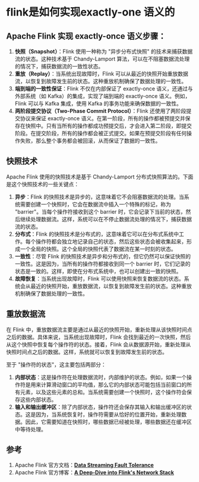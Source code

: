 # flink是如何实现exactly-one 语义的


## Apache Flink 实现 exactly-once 语义步骤：

1. **快照（Snapshot）**：Flink 使用一种称为 "异步分布式快照" 的技术来捕获数据流的状态。这种技术基于 Chandy-Lamport 算法，可以在不阻塞数据流处理的情况下，捕获数据流的一致性状态。
2. **重放（Replay）**：当系统出现故障时，Flink 可以从最近的快照开始重放数据流，以恢复到故障发生前的状态。这种重放机制确保了数据处理的一致性。
3. **端到端的一致性保证**：Flink 不仅在内部保证了 exactly-once 语义，还通过与外部系统（如 Kafka）的集成，实现了端到端的 exactly-once 语义。例如，Flink 可以与 Kafka 集成，使用 Kafka 的事务功能来确保数据的一致性。
4. **两阶段提交协议（Two-Phase Commit Protocol）**：Flink 还使用了两阶段提交协议来保证 exactly-once 语义。在第一阶段，所有的操作都被预提交并保存在快照中。只有当所有的操作都成功预提交后，才会进入第二阶段，即提交阶段。在提交阶段，所有的操作都会被正式提交。如果在预提交阶段有任何操作失败，那么整个事务都会被回滚，从而保证了数据的一致性。

## 快照技术

Apache Flink 使用的快照技术是基于 Chandy-Lamport 分布式快照算法的。下面是这个快照技术的一些关键点：

1. **异步**：Flink 的快照技术是异步的，这意味着它不会阻塞数据流的处理。当系统需要创建一个快照时，它会在数据流中插入一个特殊的标记，称为 "barrier"。当每个操作符接收到这个 barrier 时，它会记录下当前的状态，然后继续处理数据流。这样，系统可以在不停止数据流处理的情况下，捕获数据流的状态。
2. **分布式**：Flink 的快照技术是分布式的，这意味着它可以在分布式系统中工作。每个操作符都会独立地记录自己的状态，然后这些状态会被收集起来，形成一个全局的快照。这个全局的快照代表了数据流在某一时刻的状态。
3. **一致性**：尽管 Flink 的快照技术是异步和分布式的，但它仍然可以保证快照的一致性。这是因为，当所有的操作符都接收到同一个 barrier 时，它们记录的状态是一致的。这样，即使在分布式系统中，也可以创建出一致的快照。
4. **故障恢复**：当系统出现故障时，Flink 可以使用快照来恢复数据流的状态。系统会从最近的快照开始，重放数据流，以恢复到故障发生前的状态。这种重放机制确保了数据处理的一致性。

## 重放数据流

在 Flink 中，重放数据流主要是通过从最近的快照开始，重新处理从该快照时间点之后的数据。具体来说，当系统出现故障时，Flink 会找到最近的一次快照，然后从这个快照中恢复每个操作符的状态。接着，Flink 会从数据源开始，重新处理从快照时间点之后的数据。这样，系统就可以恢复到故障发生前的状态。

至于 "操作符的状态"，这主要包括两部分：

1. **内部状态**：这是操作符在处理数据流时，内部维护的状态。例如，如果一个操作符是用来计算滑动窗口的平均值，那么它的内部状态可能包括当前窗口的所有元素，以及这些元素的总和。当系统需要创建一个快照时，这个操作符会保存这些内部状态。
2. **输入和输出缓冲区**：除了内部状态，操作符还会保存其输入和输出缓冲区的状态。这是因为，当系统恢复时，操作符需要从恰好的位置开始，重新处理数据。因此，它需要知道在快照时，哪些数据已经被处理，哪些数据还在缓冲区中等待处理。

## 参考

1. Apache Flink 官方文档：**[Data Streaming Fault Tolerance](https://nightlies.apache.org/flink/flink-docs-release-1.3/internals/stream_checkpointing.html)**
2. Apache Flink 官方博客：**[A Deep-Dive into Flink's Network Stack](https://flink.apache.org/2019/06/05/a-deep-dive-into-flinks-network-stack/)**
